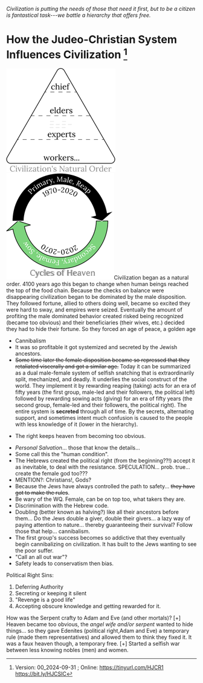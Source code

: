 [^Information]: Version: 00_2024-09-31 ; Online: https://tinyurl.com/HJCR1 https://bit.ly/HJCSIC

*Civilization is putting the needs of those that need it first, but to be a citizen is fantastical task---we battle a hierarchy that offers free.*

# How the Judeo-Christian System Influences Civilization [^Information]

![](images/05_ages-of-civilization_eden.svg)![](images/10_cycles-of-heaven.svg)Civilization began as a natural order. 4100 years ago this began to change when human beings reached the top of the food chain. Because the checks on balance were disappearing civilization began to be dominated by the male disposition. They followed fortune, allied to others doing well, became so excited they were hard to sway, and empires were seized. Eventually the amount of profiting the male dominated behavior created risked being recognized (became too obvious) and their beneficiaries (their wives, etc.) decided they had to hide their fortune. So they forced an age of peace, a golden age
* Cannibalism
* It was so profitable it got systemized and secreted by the Jewish ancestors.
* ~~Some time later the female disposition became so repressed that they retaliated viscerally and got a similar age.~~
Today it can be summarized as a dual male-female system of selfish snatching that is extraordinarily split, mechanized, and deadly. It underlies the social construct of the world. They implement it by rewarding reaping (taking) acts for an era of fifty years (the first group, male-led and their followers, the political left) followed by rewarding sowing acts (giving) for an era of fifty years (the second group, female-led and their followers, the political right). The entire system is **secreted** through all of time. By the secrets, alternating support, and sometimes intent much confusion is caused to the people with less knowledge of it (lower in the hierarchy).

+ The right keeps heaven from becoming too obvious.
* *Personal Salvation*... those that know the details...
* Some call this the "human condition".
* The Hebrews created the political right (from the beginning??!) accept it as inevitable, to deal with the resistance. SPECULATION... prob. true... create the female god too???
* MENTION?: Christians!, Gods?
* Because the Jews have always controlled the path to safety... ~~they have got to make the rules~~.
* Be wary of the WQ. Female, can be on top too, what takers they are.
* Discrimination with the Hebrew code.
* Doubling (better known as halving?) like all their ancestors before them... Do the Jews double a giver, double their givers... a lazy way of paying attention to nature... thereby guaranteeing their survival? Follow those that help... cannibalism.
* The first group's success becomes so addictive that they eventually begin cannibalizing on civilization. It has built to the Jews wanting to see the poor suffer.
* "Call an all out war"?
* Safety leads to conservatism then bias.

Political Right Sins:
1) Deferring Authority
2) Secreting or keeping it silent
3) "Revenge is a good life"
4) Accepting obscure knowledge and getting rewarded for it.

How was the Serpent crafty to Adam and Eve (and other mortals)?
[+] Heaven became too obvious, the *angel wife and/or serpent* wanted to hide things... so they gave Edenites (political right,Adam and Eve) a temporary rule (made them representatives) and allowed them to think they fixed it. It was a faux heaven though, a temporary free.
[+] Started a selfish war between less knowing nobles (men) and women.